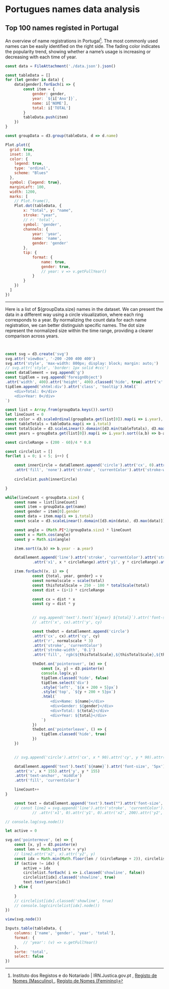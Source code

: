 # Portugues names data analysis
## Top 100 names registed in Portugal

[^name-data-source]: Instituto dos Registos e do Notariado | IRN.Justica.gov.pt
, [Registo de Nomes (Masculino) ](https://dados.justica.gov.pt/dataset/nomesmasculino) , [Registo de Nomes (Feminino)](https://dados.justica.gov.pt/dataset/nomesfeminino)


An overview of name registrations in Portugal[^name-data-source]. The most commonly used names can be easily identified on the right side. The fading color indicates the popularity trend, showing whether a name’s usage is increasing or decreasing with each time of year.


  
```js
const data = FileAttachment('./data.json').json()
```

```js
const tableData = []
for (let gender in data) {
	data[gender].forEach(i => {
		const item = {
			gender: gender,
			year: `${i['Ano']}`,
			name: i['NOME'],
			total: i['TOTAL']			
		}
		tableData.push(item)
	})
}
```

```js
const groupData = d3.group(tableData, d => d.name)
```

```js
Plot.plot({
  grid: true,
  inset: 10,
  color: {
  	legend: true,
  	type: 'ordinal',
  	scheme: "Blues"
  },
  symbol: {legend: true},
  marginLeft: 100,
  width: 1200,
  marks: [
    // Plot.frame(),
    Plot.dot(tableData, {
    	x: "total", y: "name", 
    	stroke: "year",
    	// r: 'total',
    	symbol: 'gender',
    	channels: {
    		year: 'year',
    		name: 'name',
    		gender: 'gender'
    	},
    	tip: {
    		format: {
    			name: true,
    			gender: true,
    			// year: v => v.getFullYear()
    		}
		}
    })
  ]
})
```



---

Here is a list of ${groupData.size} names in the dataset. We can present the data in a different way using a circle visualization, where each ring corresponds to a year. By normalizing the count data for each name registration, we can better distinguish specific names. The dot size represent the normalized size within the time range, providing a clearer comparison across years.

```js


const svg = d3.create('svg')
svg.attr('viewBox', '-200 -200 400 400')
svg.attr('style', 'max-width: 800px; display: block; margin: auto;')
// svg.attr('style', 'border: 1px solid #ccc')
const dataElement = svg.append('g')
const tipElem = svg.append('foreignObject')
.attr('width', 400).attr('height', 400).classed('hide', true).attr('x', -200).attr('y', -200).style('position', 'relative')
tipElem.append('xhtml:div').attr('class', 'tooltip').html(`
	<div>Total: 0</div>
	<div>Year: 0</div>
`)

const list = Array.from(groupData.keys()).sort()
let lineCount = 0
const color = d3.scaleOrdinal(groupData.get(list[0]).map(i => i.year), d3.schemeCategory10);
const tableTotals = tableData.map(i => i.total)
const totalScale = d3.scaleLinear().domain([d3.min(tableTotals), d3.max(tableTotals)])
const years = groupData.get(list[0]).map(i => i.year).sort((a,b) => b-a)

const circleRange = (200 - 60)/4 * 0.8

const circlelist = []
for(let i = 0; i < 5; i++) {

	const innerCircle = dataElement.append('circle').attr('cx', 0).attr('cy', 0).attr('r', (i+1) * circleRange)
	.attr('fill', 'none').attr('stroke', 'currentColor').attr('stroke-width', 0.1).attr('class', 'hiddenline')
	
	circlelist.push(innerCircle)

}

while(lineCount < groupData.size) {
	const name = list[lineCount]
	const item = groupData.get(name)
	const gender = item[0].gender
	const data = item.map(i => i.total)
	const scale = d3.scaleLinear().domain([d3.min(data), d3.max(data)])

	const angle = (Math.PI*2/groupData.size) * lineCount
	const x = Math.cos(angle)
	const y = Math.sin(angle)

	item.sort((a,b) => b.year - a.year)

	dataElement.append('line').attr('stroke', 'currentColor').attr('stroke-width', 0.1)
			.attr('x1', x * circleRange).attr('y1', y * circleRange).attr('x2', x * circleRange * 5.3).attr('y2', y * circleRange * 5.3)

	item.forEach((v, i) => {
			const {total, year, gender} = v
			const normalscale = scale(total)
			const thisTotalScale = 250 - 100 * totalScale(total)
			const dist = (i+1) * circleRange

			const cx = dist * x
			const cy = dist * y
				

			// svg.append('text').text(`${year} ${total}`).attr('font-size', '5px')
			// .attr('x', cx).attr('y', cy)

			const theDot = dataElement.append('circle')
			.attr('cx', cx).attr('cy', cy)
			.attr('r', normalscale * 3)
			.attr('stroke', 'currentColor')
			.attr('stroke-width', '0.1')
			.attr('fill', `rgb(${thisTotalScale},${thisTotalScale},${thisTotalScale})`)

			theDot.on('pointerover', (e) => {
				const [x, y] = d3.pointer(e)
				console.log(x,y)
				tipElem.classed('hide', false)
				tipElem.select('div')
				.style('left', `${x + 200 + 5}px`)
				.style('top', `${y + 200 + 5}px`)
				.html(`
					<div>Name: ${name}</div>
					<div>Gender: ${gender}</div>
					<div>Total: ${total}</div>
					<div>Year: ${total}</div>
				`)
			})
			theDot.on('pointerleave', () => {
				tipElem.classed('hide', true)
			})
	})
	

	// svg.append('circle').attr('cx', x * 90).attr('cy', y * 90).attr('r', 1)

	dataElement.append('text').text(`${name}`).attr('font-size', '5px')
	.attr('x', x * 155).attr('y', y * 155)
	.attr('text-anchor', 'middle')
	.attr('fill', 'currentColor')

	lineCount++
}

	const text = dataElement.append('text').text("").attr('font-size', '10px').attr('x', 0).attr('y', 5).attr('text-anchor', 'middle').attr('fill', '#ccc')
	// const line2 = svg.append('line').attr('stroke', 'currentColor').attr('stroke-width', 0.1)
			// .attr('x1', 0).attr('y1', 0).attr('x2', 200).attr('y2', 200)

// console.log(svg.node())

let active = 0

svg.on('pointermove', (e) => {
	const [x, y] = d3.pointer(e)
	const len = Math.sqrt(x*x + y*y)
	// line2.attr('x2', x).attr('y2', y)
	const idx = Math.min(Math.floor(len / (circleRange + 2)), circlelist.length - 1)
	if (active != idx) {
		active = idx
		circlelist.forEach( i => i.classed('showline', false))
		circlelist[idx].classed('showline', true)
		text.text(years[idx])
	} else {
	
	}
	// circlelist[idx].classed('showline', true)
	// console.log(circlelist[idx].node())
})

```



```js
view(svg.node())
```



```js
Inputs.table(tableData, {
	columns: ['name', 'gender', 'year', 'total'],
	format: {
		// 'year': (v) => v.getFullYear()
	},
	sorte: 'total',
	select: false
})
```


<style type="text/css">
svg g, svg g * {
  pointer-events: all;
  cursor: crosshair;
}
.hiddenline {
	opacity: 0;
	transition: all 0.3s;
}
.showline {
	opacity: 1;
}
svg foreignObject {
	pointer-events: none;
}
.hide .tooltip {
	opacity: 0;
}
.tooltip {
	opacity: 1;
	transition: opacity 0.3s;
	z-index: 1;
	position: absolute;
	font-size: 5px;
	box-shadow: 0.2px 0.3px 1.2px rgba(0,0,0, 0.3);
	border-radius: 3px;
	padding: 2px 5px;
	background: #fff;
	color: #000;
}

	
</style>
